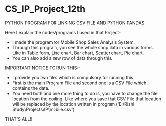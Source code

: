 # CS_IP_Project_12th

PYTHON PROGRAM FOR LINKING CSV FILE AND PYTHON PANDAS

Here I explain the codes/programs I used in that Project-
- I made the program for Mobile Shop Sales Analysis System.
- Through this program, you see the whole shop data in various forms. 
Like in Table form, Line chart, Bar chart, Scatter chart, Pie chart.
- You can also add a new row of data through this.


IMPORTANT NOTICE TO RUN THIS:-
- I provide you two files which is compulsory for running this.
- First is the main Program File and second one is a CSV File which contains the data.
- You need both and one more thing to do is, you have to change the file location from the coding,
Like where you save that CSV File that location will be replaced by the location written in program ('E:\\Rishi Study\\Projects\\IP\\mobile.csv')

THAT'S ALL!!
